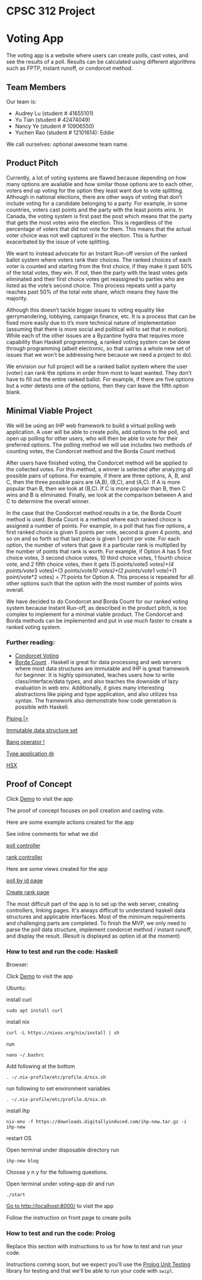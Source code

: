# CPSC 312 Project

# Voting App

The voting app is a website where users can create polls, cast votes, and see the results of a poll. Results can be calculated using different algorithms such as FPTP, instant runoff, or condorcet method.


## Team Members

Our team is:

+ Audrey Lu (student # 41655101)
+ Yu Tian (student # 42474049)
+ Nancy Ye (student # 10906550)
+ Yuchen Rao  (student # 12101614): Eddie

We call ourselves: optional awesome team name.

## Product Pitch

Currently, a lot of voting systems are flawed because depending on how many options are available and how similar those options are to each other, voters end up voting for the option they least want due to vote splitting. Although in national elections, there are other ways of voting that don’t include voting for a candidate belonging to a party. For example, in some countries, voters cast points and the party with the least points wins. In Canada, the voting system is first past the post which means that the party that gets the most votes wins the election. This is regardless of the percentage of voters that did not vote for them. This means that the actual voter choice was not well captured in the election. This is further exacerbated by the issue of vote splitting.

We want to instead advocate for an Instant Run-off version of the ranked ballot system where voters rank their choices. The ranked choices of each voter is counted and starting from the first choice, if they make it past 50% of the total votes, they win. If not, then the party with the least votes gets eliminated and their first choice votes get reassigned to parties who are listed as the vote’s second choice. This process repeats until a party reaches past 50% of the total vote share, which means they have the majority.

Although this doesn’t tackle bigger issues to voting equality like gerrymandering, lobbying, campaign finance, etc. It is a process that can be fixed more easily due to it’s more technical nature of implementation (assuming that there is more social and political will to set that in motion). While each of the other issues are a Byzantine hydra that requires more capability than Haskell programming, a ranked voting system can be done through programming (albeit electronic, so that carries a whole new set of issues that we won’t be addressing here because we need a project to do).

We envision our full project will be a ranked ballot system where the user (voter) can rank the options in order from most to least wanted. They don’t have to fill out the entire ranked ballot. For example, if there are five options but a voter detests one of the options, then they can leave the fifth option blank.

## Minimal Viable Project

We will be using an IHP web framework to build a virtual polling web application. A user will be able to create polls, add options to the poll, and open up polling for other users, who will then be able to vote for their preferred options. The polling method we will use includes two methods of counting votes, the Condorcet method and the Borda Count method.

After users have finished voting, the Condorcet method will be applied to the collected votes. For this method, a winner is selected after analyzing all possible pairs of options. For example, if there are three options, A, B, and C, then the three possible pairs are (A,B), (B,C), and (A,C). If A is more popular than B, then we look at (B,C). If C is more popular than B, then C wins and B is eliminated. Finally, we look at the comparison between A and C to determine the overall winner.

In the case that the Condorcet method results in a tie, the Borda Count method is used. Borda Count is a method where each ranked choice is assigned a number of points. For example, in a poll that has five options, a first ranked choice is given 5 points per vote, second is given 4 points, and so on and so forth so that last place is given 1 point per vote. For each option, the number of voters that gave it a particular rank is multiplied by the number of points that rank is worth. For example, if Option A has 5 first choice votes, 3 second choice votes, 10 third choice votes, 1 fourth choice vote, and 2 fifth choice votes, then it gets (5 points/vote*5 votes)+(4 points/vote*3 votes)+(3 points/vote*10 votes)+(2 points/vote*1 vote)+(1 point/vote*2 votes) = 71 points for Option A. This process is repeated for all other options such that the option with the most number of points wins overall.

We have decided to do Condorcet and Borda Count for our ranked voting system because Instant Run-off, as described in the product pitch, is too complex to implement for a minimal viable product. The Condorcet and Borda methods can be implemented and put in use much faster to create a ranked voting system.
 
### Further reading: 
* [Condorcet Voting](https://www.opavote.com/methods/condorcet-voting)
* [Borda Count](https://www2.math.upenn.edu/~deturck/m170/wk10/lecture/vote2.html) 
.
Haskell is great for data processing and web servers where most data structures are immutable and IHP is great framework for beginner. It is highly opinionated, teaches users how to write class/interface/data types, and also teaches the downside of lazy evaluation in web env. Additionally, it gives many interesting abstractions like piping and type application, and also utilizes hsx syntax. The framework also demonstrate how code generation is possible with Haskell.

[Piping |>](https://github.com/JimmyRowland/votingApp/blob/99454c306784af2721bd9e65d23c63170f635f65/voting-app/Web/Controller/Polls.hs#L24-L26)

[Immutable data structure set](https://github.com/JimmyRowland/votingApp/blob/99454c306784af2721bd9e65d23c63170f635f65/voting-app/Web/Controller/Ranks.hs#L15-L16)

[Bang operator !](https://github.com/JimmyRowland/votingApp/blob/99454c306784af2721bd9e65d23c63170f635f65/voting-app/Web/Types.hs#L15)

[Type application @](https://github.com/JimmyRowland/votingApp/blob/99454c306784af2721bd9e65d23c63170f635f65/voting-app/Web/Controller/Ranks.hs#L69-L70)

[HSX](https://github.com/JimmyRowland/votingApp/blob/99454c306784af2721bd9e65d23c63170f635f65/voting-app/Web/View/Polls/Show.hs#L6-L25)

## Proof of Concept

Click [Demo](https://onwnaiaphfjekhzifptgaqlfzzkdjsji.ihpapp.com/) to visit the app

The proof of concept focuses on poll creation and casting vote.

Here are some example actions created for the app

See inline comments for what we did

[poll controller](https://github.students.cs.ubc.ca/tfoolery/CPSC-312-project/blob/7d8cce64f5b58f1764af4af494950a0d2b8597eb/voting-app/Web/Controller/Polls.hs#L21-L32)

[rank controller](https://github.students.cs.ubc.ca/tfoolery/CPSC-312-project/blob/7d8cce64f5b58f1764af4af494950a0d2b8597eb/voting-app/Web/Controller/Ranks.hs#L10-L30)

Here are some views created for the app

[poll by id page](https://github.students.cs.ubc.ca/tfoolery/CPSC-312-project/blob/7d8cce64f5b58f1764af4af494950a0d2b8597eb/voting-app/Web/View/Polls/Show.hs#L6-L45)

[Create rank page](https://github.students.cs.ubc.ca/tfoolery/CPSC-312-project/blob/7d8cce64f5b58f1764af4af494950a0d2b8597eb/voting-app/Web/View/Ranks/New.hs#L1-L31)

The most difficult part of the app is to set up the web server, creating controllers, linking pages.
It's always difficult to understand haskell data structures and applicable interfaces.
Most of the minimum requirements and challenging parts are completed. To finish the MVP, we only need to parse the poll data structure, implement condorcet method / instant runoff, and display the result.
(Result is displayed as option id at the moment)

### How to test and run the code: Haskell

Browser:

Click [Demo](https://onwnaiaphfjekhzifptgaqlfzzkdjsji.ihpapp.com/) to visit the app

Ubuntu:

install curl

```
sudo apt install curl
```

install nix

```
curl -L https://nixos.org/nix/install | sh
```

run

```
nano ~/.bashrc
```

Add following at the bottom

```
. ~/.nix-profile/etc/profile.d/nix.sh
```

run following to set environment variables
```
. ~/.nix-profile/etc/profile.d/nix.sh
```

install ihp
```
nix-env -f https://downloads.digitallyinduced.com/ihp-new.tar.gz -i ihp-new
```

restart OS

Open terminal under disposable directory run

```
ihp-new blog
```

Choose y n y for the following questions.



Open terminal under voting-app dir and run
```
./start
```

[Go to http://localhost:8000/](http://localhost:8000/) to visit the app

Follow the instruction on front page to create polls

### How to test and run the code: Prolog

Replace this section with instructions to us for how to test and run your code.

Instructions coming soon, but we expect you'll use the [Prolog Unit Testing](https://www.swi-prolog.org/pldoc/doc_for?object=section(%27packages/plunit.html%27)) library for testing and that we'll be able to run your code with `swipl`.


